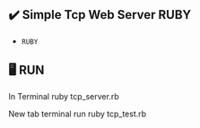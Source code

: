 
## ✔️ Simple Tcp Web Server RUBY

- ``RUBY``


## 🖥️ RUN
In Terminal
ruby tcp_server.rb

New tab terminal run
ruby tcp_test.rb



